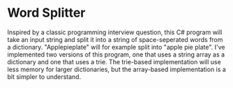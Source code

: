 # Word Splitter

Inspired by a classic programming interview question, this C# program will take an input string and split it into a string of space-seperated words from a dictionary. "Applepieplate" will for example split into "apple pie plate". I've implemented two versions of this program, one that uses a string array as a dictionary and one that uses a trie. The trie-based implementation will use less memory for larger dictionaries, but the array-based implementation is a bit simpler to understand.
